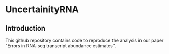 # UncertainityRNA

## Introduction

This github repository contains code to reproduce the analysis in our paper 
"Errors in RNA-seq transcript abundance estimates".
